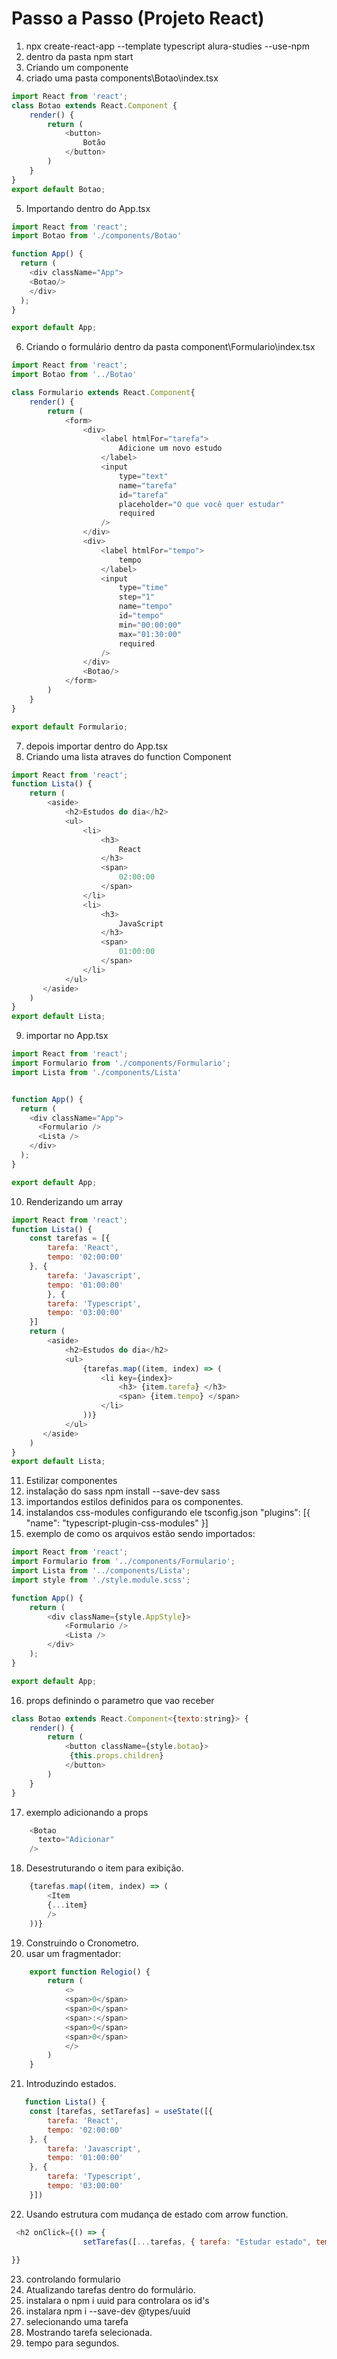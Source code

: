 # Passo a Passo (Projeto React)

1. npx create-react-app --template typescript alura-studies --use-npm
2. dentro da pasta npm start
3. Criando um componente
4. criado uma pasta components\Botao\index.tsx

```js
import React from 'react';
class Botao extends React.Component {
    render() {
        return (
            <button>
                Botão
            </button>
        )
    }
}
export default Botao;
```

5. Importando dentro do App.tsx

```js
import React from 'react';
import Botao from './components/Botao'

function App() {
  return (
    <div className="App">
    <Botao/>
    </div>
  );
}

export default App;
```

6. Criando o formulário dentro da pasta component\Formulario\index.tsx

```js
import React from 'react';
import Botao from '../Botao'

class Formulario extends React.Component{
    render() {
        return (
            <form>
                <div>
                    <label htmlFor="tarefa">
                        Adicione um novo estudo
                    </label>
                    <input
                        type="text"
                        name="tarefa"
                        id="tarefa"
                        placeholder="O que você quer estudar"
                        required
                    />
                </div>
                <div>
                    <label htmlFor="tempo">
                        tempo
                    </label>
                    <input
                        type="time"
                        step="1"
                        name="tempo"
                        id="tempo"
                        min="00:00:00"
                        max="01:30:00"
                        required
                    />
                </div>
                <Botao/>
            </form>
        )
    }
}

export default Formulario;
```

7. depois importar dentro do App.tsx
8. Criando uma lista atraves do function Component

```js
import React from 'react';
function Lista() {
    return (
        <aside>
            <h2>Estudos do dia</h2>
            <ul>
                <li>
                    <h3>
                        React
                    </h3>
                    <span>
                        02:00:00
                    </span>
                </li>
                <li>
                    <h3>
                        JavaScript
                    </h3>
                    <span>
                        01:00:00
                    </span>
                </li>
            </ul>            
       </aside>
    ) 
}
export default Lista;
```

9. importar no App.tsx

```js
import React from 'react';
import Formulario from './components/Formulario';
import Lista from './components/Lista'


function App() {
  return (
    <div className="App">
      <Formulario />
      <Lista />
    </div>
  );
}

export default App;
```

10. Renderizando um array

```js
import React from 'react';
function Lista() {
    const tarefas = [{
        tarefa: 'React',
        tempo: '02:00:00'
    }, {
        tarefa: 'Javascript',
        tempo: '01:00:00'
        }, {
        tarefa: 'Typescript',
        tempo: '03:00:00'
    }]
    return (
        <aside>
            <h2>Estudos do dia</h2>
            <ul>
                {tarefas.map((item, index) => (
                    <li key={index}>
                        <h3> {item.tarefa} </h3>
                        <span> {item.tempo} </span>
                    </li>
                ))}                
            </ul>            
       </aside>
    ) 
}
export default Lista;
```

11. Estilizar componentes
12. instalação do sass npm install --save-dev sass
13. importandos estilos definidos para os componentes.
14. instalandos css-modules configurando ele tsconfig.json "plugins": [{ "name": "typescript-plugin-css-modules" }]
15. exemplo de como os arquivos estão sendo importados:

```js
import React from 'react';
import Formulario from '../components/Formulario';
import Lista from '../components/Lista';
import style from './style.module.scss';

function App() {
    return (
        <div className={style.AppStyle}>
            <Formulario />
            <Lista />
        </div>
    );
}

export default App;
```

16. props definindo o parametro que vao receber

```js
class Botao extends React.Component<{texto:string}> {
    render() {
        return (
            <button className={style.botao}>
             {this.props.children}
            </button>
        )
    }
}
```

17. exemplo adicionando a props

```js
    <Botao
      texto="Adicionar"              
    />
```

18. Desestruturando o item para exibição.

```js
    {tarefas.map((item, index) => (
        <Item
        {...item}                    
        />
    ))}   
```

19. Construindo o Cronometro.
20. usar um fragmentador:

```js
    export function Relogio() {
        return (
            <>
            <span>0</span>
            <span>0</span>
            <span>:</span>
            <span>0</span>
            <span>0</span>
            </>
        )
    }
```

21. Introduzindo estados.

```js
   function Lista() {
    const [tarefas, setTarefas] = useState([{
        tarefa: 'React',
        tempo: '02:00:00'
    }, {
        tarefa: 'Javascript',
        tempo: '01:00:00'
    }, {
        tarefa: 'Typescript',
        tempo: '03:00:00'
    }])
```

22. Usando estrutura com mudança de estado com arrow function.
```js
 <h2 onClick={() => {                
                setTarefas([...tarefas, { tarefa: "Estudar estado", tempo: "05:00:00" }])
                
}}
```
23. controlando formulario
24. Atualizando tarefas dentro do formulário.
25. instalara o npm i uuid para controlara os id's
26. instalara npm i --save-dev @types/uuid
27. selecionando uma tarefa
28. Mostrando tarefa selecionada.
29. tempo para segundos.
